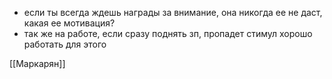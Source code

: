 * если ты всегда ждешь награды за внимание, она никогда ее не даст, какая ее мотивация?
* так же на работе, если сразу поднять зп, пропадет стимул хорошо работать для этого

[[Маркарян]]